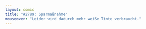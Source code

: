 ```yaml
---
layout: comic
title: "#2789: Sparmaßnahme"
mouseover: "Leider wird dadurch mehr weiße Tinte verbraucht."
---
```

